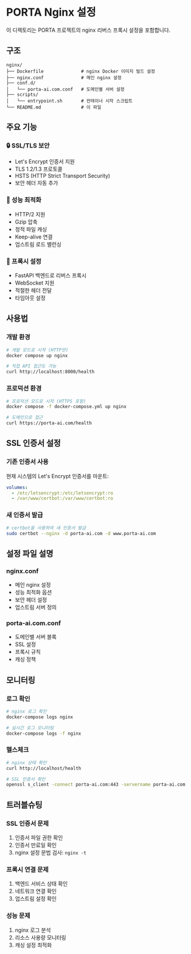 # PORTA Nginx 설정

이 디렉토리는 PORTA 프로젝트의 nginx 리버스 프록시 설정을 포함합니다.

## 구조

```
nginx/
├── Dockerfile              # nginx Docker 이미지 빌드 설정
├── nginx.conf              # 메인 nginx 설정
├── conf.d/
│   └── porta-ai.com.conf   # 도메인별 서버 설정
├── scripts/
│   └── entrypoint.sh       # 컨테이너 시작 스크립트
└── README.md               # 이 파일
```

## 주요 기능

### 🔒 SSL/TLS 보안
- Let's Encrypt 인증서 지원
- TLS 1.2/1.3 프로토콜
- HSTS (HTTP Strict Transport Security)
- 보안 헤더 자동 추가

### 🚀 성능 최적화
- HTTP/2 지원
- Gzip 압축
- 정적 파일 캐싱
- Keep-alive 연결
- 업스트림 로드 밸런싱

### 🔄 프록시 설정
- FastAPI 백엔드로 리버스 프록시
- WebSocket 지원
- 적절한 헤더 전달
- 타임아웃 설정

## 사용법

### 개발 환경
```bash
# 개발 모드로 시작 (HTTP만)
docker compose up nginx

# 직접 API 접근도 가능
curl http://localhost:8000/health
```

### 프로덕션 환경
```bash
# 프로덕션 모드로 시작 (HTTPS 포함)
docker compose -f docker-compose.yml up nginx

# 도메인으로 접근
curl https://porta-ai.com/health
```

## SSL 인증서 설정

### 기존 인증서 사용
현재 시스템의 Let's Encrypt 인증서를 마운트:
```yaml
volumes:
  - /etc/letsencrypt:/etc/letsencrypt:ro
  - /var/www/certbot:/var/www/certbot:ro
```

### 새 인증서 발급
```bash
# certbot을 사용하여 새 인증서 발급
sudo certbot --nginx -d porta-ai.com -d www.porta-ai.com
```

## 설정 파일 설명

### nginx.conf
- 메인 nginx 설정
- 성능 최적화 옵션
- 보안 헤더 설정
- 업스트림 서버 정의

### porta-ai.com.conf
- 도메인별 서버 블록
- SSL 설정
- 프록시 규칙
- 캐싱 정책

## 모니터링

### 로그 확인
```bash
# nginx 로그 확인
docker-compose logs nginx

# 실시간 로그 모니터링
docker-compose logs -f nginx
```

### 헬스체크
```bash
# nginx 상태 확인
curl http://localhost/health

# SSL 인증서 확인
openssl s_client -connect porta-ai.com:443 -servername porta-ai.com
```

## 트러블슈팅

### SSL 인증서 문제
1. 인증서 파일 권한 확인
2. 인증서 만료일 확인
3. nginx 설정 문법 검사: `nginx -t`

### 프록시 연결 문제
1. 백엔드 서비스 상태 확인
2. 네트워크 연결 확인
3. 업스트림 설정 확인

### 성능 문제
1. nginx 로그 분석
2. 리소스 사용량 모니터링
3. 캐싱 설정 최적화
